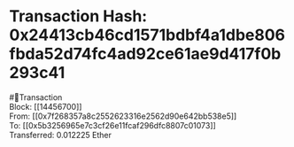 
Transaction Hash: 0x24413cb46cd1571bdbf4a1dbe806fbda52d74fc4ad92ce61ae9d417f0b293c41
====================================================================================
  
#💸Transaction  
Block: [[14456700]]  
From: [[0x7f268357a8c2552623316e2562d90e642bb538e5]]  
To: [[0x5b3256965e7c3cf26e11fcaf296dfc8807c01073]]  
Transferred: 0.012225 Ether